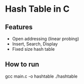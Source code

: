 # Hash Table in C
## Features
- Open addressing (linear probing)
- Insert, Search, Display
- Fixed size hash table

## How to run
gcc main.c -o hashtable
./hashtable
